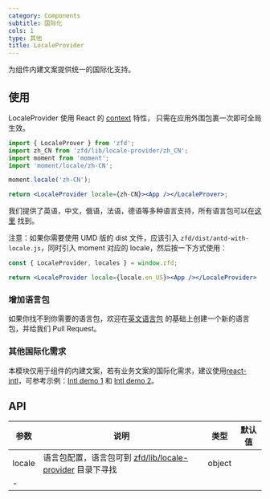 ```yaml
---
category: Components
subtitle: 国际化
cols: 1
type: 其他
title: LocaleProvider
---
```


为组件内建文案提供统一的国际化支持。

## 使用

LocaleProvider 使用 React 的 [context](https://facebook.github.io/react/docs/context.html) 特性，
只需在应用外围包裹一次即可全局生效。

```jsx
import { LocaleProver } from 'zfd';
import zh_CN from 'zfd/lib/locale-provider/zh_CN';
import moment from 'moment';
import 'moment/locale/zh-CN';

moment.locale('zh-CN');

return <LocaleProvider locale={zh-CN}><App /></LocaleProver>;
```

我们提供了英语，中文，俄语，法语，德语等多种语言支持，所有语言包可以在[这里](https://github.com/ant-design/ant-design/blob/master/components/locale-provider/) 找到。

注意：如果你需要使用 UMD 版的 dist 文件，应该引入 `zfd/dist/antd-with-locale.js`，同时引入 moment 对应的 locale，然后按一下方式使用：

```jsx
const { LocaleProvider, locales } = window.zfd;

return <LocaleProvider locale={locale.en_US}><App /></LocaleProvider>
```

### 增加语言包

如果你找不到你需要的语言包，欢迎在[英文语言包](https://github.com/ant-design/ant-design/blob/master/components/locale-provider/en_US.tsx)
的基础上创建一个新的语言包，并给我们 Pull Request。

### 其他国际化需求

本模块仅用于组件的内建文案，若有业务文案的国际化需求，建议使用[react-intl](https://github.com/yahoo/react-intl)，可参考示例：[Intl demo 1](http://github.com/ant-design/intl-example) 和 [Intl demo 2](http://yiminghe.me/learning-react/examples/react-intl.html?locale=en-US)。

## API

| 参数 | 说明 | 类型 | 默认值 |
| --- | --- | --- | --- |
| locale | 语言包配置，语言包可到 [zfd/lib/locale-provider](http://unpkg.com/antd/lib/locale-provider/) 目录下寻找 | object |
 - |
